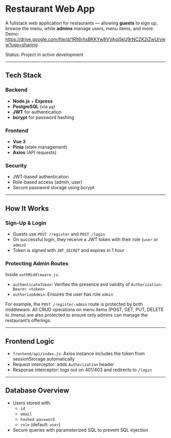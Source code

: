 # Restaurant Web App

A fullstack web application for restaurants — allowing **guests** to sign up, browse the menu,  while **admins** manage users, menu items, and more.  
Demo: https://drive.google.com/file/d/1Rlt6rhsBKKYw8VVAgi5kU9rNCZK2iZwU/view?usp=sharing

Status: Project in active development

---

## Tech Stack

### Backend
- **Node.js** + **Express**
- **PostgreSQL** (via `pg`)
- **JWT** for authentication
- **bcrypt** for password hashing

### Frontend
- **Vue 3**
- **Pinia** (state management)
- **Axios** (API requests)

### Security
- JWT-based authentication
- Role-based access (admin, user)
- Secure password storage using bcrypt

---

## How It Works

### Sign-Up & Login

- Guests use `POST /register` and `POST /login`
- On successful login, they receive a JWT token with their role (`user` or `admin`)
- Token is signed with `JWT_SECRET` and expires in 1 hour

### Protecting Admin Routes

Inside `authMiddleware.js`:

- `authenticateToken`: Verifies the presence and validity of `Authorization: Bearer <token>`
- `authorizeAdmin`: Ensures the user has role `admin`

For example, the `POST /register-admin` route is protected by both middleware.
All CRUD operations on menu items (POST, GET, PUT, DELETE to /menu) are also protected to ensure only admins can manage the restaurant’s offerings.

---

## Frontend Logic

- `frontend/api/index.js`: Axios instance includes the token from sessionStorage automatically
- Request interceptor: adds `Authorization` header
- Response interceptor: logs out on 401/403 and redirects to `/login`

---

## Database Overview

- Users stored with:
  - `id`
  - `email`
  - `hashed password`
  - `role` (default: `user`)
- Secure queries with parameterized SQL to prevent SQL injection
